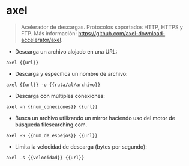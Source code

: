 # axel

> Acelerador de descargas.
> Protocolos soportados HTTP, HTTPS y FTP.
> Más información: <https://github.com/axel-download-accelerator/axel>.

- Descarga un archivo alojado en una URL:

`axel {{url}}`

- Descarga y especifica un nombre de archivo:

`axel {{url}} -o {{ruta/al/archivo}}`

- Descarga con múltiples conexiones:

`axel -n {{num_conexiones}} {{url}}`

- Busca un archivo utilizando un mirror haciendo uso del motor de búsqueda filesearching.com.

`axel -S {{num_de_espejos}} {{url}}`

- Limita la velocidad de descarga (bytes por segundo):

`axel -s {{velocidad}} {{url}}`
